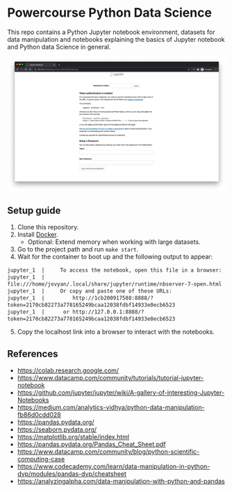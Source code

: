 # Powercourse Python Data Science
This repo contains a Python Jupyter notebook environment, 
datasets for data manipulation and notebooks explaining 
the basics of Jupyter notebook and Python data Science in general.

![alt text](attachments/Jupyter.png "Jupyter notebook")

## Setup guide
1. Clone this repository.
2. Install [Docker](https://www.docker.com/products/docker-desktop).
    - Optional: Extend memory when working with large datasets.
3. Go to the project path and run `make start`.
4. Wait for the container to boot up and the following output to appear:
```
jupyter_1  |     To access the notebook, open this file in a browser:
jupyter_1  |         file:///home/jovyan/.local/share/jupyter/runtime/nbserver-7-open.html
jupyter_1  |     Or copy and paste one of these URLs:
jupyter_1  |         http://1cb200917588:8888/?token=2170cb82273a778165249bcaa12038fdbf14933e0ecb6523
jupyter_1  |      or http://127.0.0.1:8888/?token=2170cb82273a778165249bcaa12038fdbf14933e0ecb6523
```
5. Copy the localhost link into a browser to interact with the notebooks.

## References
- https://colab.research.google.com/
- https://www.datacamp.com/community/tutorials/tutorial-jupyter-notebook
- https://github.com/jupyter/jupyter/wiki/A-gallery-of-interesting-Jupyter-Notebooks
- https://medium.com/analytics-vidhya/python-data-manipulation-fb86d0cdd028
- https://pandas.pydata.org/
- https://seaborn.pydata.org/
- https://matplotlib.org/stable/index.html
- https://pandas.pydata.org/Pandas_Cheat_Sheet.pdf
- https://www.datacamp.com/community/blog/python-scientific-computing-case
- https://www.codecademy.com/learn/data-manipulation-in-python-dvp/modules/pandas-dvp/cheatsheet
- https://analyzingalpha.com/data-manipulation-with-python-and-pandas